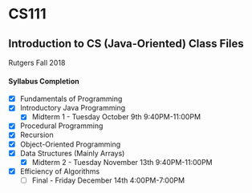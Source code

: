 # CS111
## Introduction to CS (Java-Oriented) Class Files
Rutgers Fall 2018

#### Syllabus Completion
- [x] Fundamentals of Programming
- [x] Introductory Java Programming
    - [x] Midterm 1 - Tuesday October 9th 9:40PM-11:00PM
- [x] Procedural Programming
- [x] Recursion
- [x] Object-Oriented Programming
- [x] Data Structures (Mainly Arrays)
    - [x] Midterm 2 - Tuesday November 13th 9:40PM-11:00PM
- [x] Efficiency of Algorithms
    - [ ] Final - Friday December 14th 4:00PM-7:00PM
